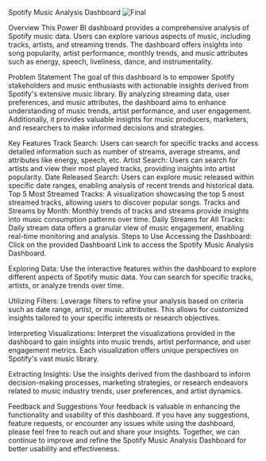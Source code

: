 Spotify Music Analysis Dashboard
![Final](https://github.com/Kev-911/Power-BI---Projects/assets/155110607/55f12c0a-1f37-4b66-b309-f63ada5ed11c)


Overview
This Power BI dashboard provides a comprehensive analysis of Spotify music data. Users can explore various aspects of music, including tracks, artists, and streaming trends. The dashboard offers insights into song popularity, artist performance, monthly trends, and music attributes such as energy, speech, liveliness, dance, and instrumentality.

Problem Statement
The goal of this dashboard is to empower Spotify stakeholders and music enthusiasts with actionable insights derived from Spotify's extensive music library. By analyzing streaming data, user preferences, and music attributes, the dashboard aims to enhance understanding of music trends, artist performance, and user engagement. Additionally, it provides valuable insights for music producers, marketers, and researchers to make informed decisions and strategies.

Key Features
Track Search: Users can search for specific tracks and access detailed information such as number of streams, average streams, and attributes like energy, speech, etc.
Artist Search: Users can search for artists and view their most played tracks, providing insights into artist popularity.
Date Released Search: Users can explore music released within specific date ranges, enabling analysis of recent trends and historical data.
Top 5 Most Streamed Tracks: A visualization showcasing the top 5 most streamed tracks, allowing users to discover popular songs.
Tracks and Streams by Month: Monthly trends of tracks and streams provide insights into music consumption patterns over time.
Daily Streams for All Tracks: Daily stream data offers a granular view of music engagement, enabling real-time monitoring and analysis.
Steps to Use
Accessing the Dashboard: Click on the provided Dashboard Link to access the Spotify Music Analysis Dashboard.

Exploring Data: Use the interactive features within the dashboard to explore different aspects of Spotify music data. You can search for specific tracks, artists, or analyze trends over time.

Utilizing Filters: Leverage filters to refine your analysis based on criteria such as date range, artist, or music attributes. This allows for customized insights tailored to your specific interests or research objectives.

Interpreting Visualizations: Interpret the visualizations provided in the dashboard to gain insights into music trends, artist performance, and user engagement metrics. Each visualization offers unique perspectives on Spotify's vast music library.

Extracting Insights: Use the insights derived from the dashboard to inform decision-making processes, marketing strategies, or research endeavors related to music industry trends, user preferences, and artist dynamics.

Feedback and Suggestions
Your feedback is valuable in enhancing the functionality and usability of this dashboard. If you have any suggestions, feature requests, or encounter any issues while using the dashboard, please feel free to reach out and share your insights. Together, we can continue to improve and refine the Spotify Music Analysis Dashboard for better usability and effectiveness.
